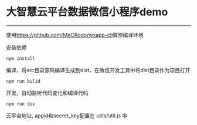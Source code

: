 # 大智慧云平台数据微信小程序demo
---

使用<https://github.com/MeCKodo/wxapp-cli>做预编译环境

安装依赖

    npm install

编译，将src目录源码编译生成到dist，在微信开发工具中将dist目录作为项目打开

    npm run bulid

开发，自动监听代码变化和编译代码

    npm run dev

云平台地址, appid和secret_key配置在 utils/util.js 中
